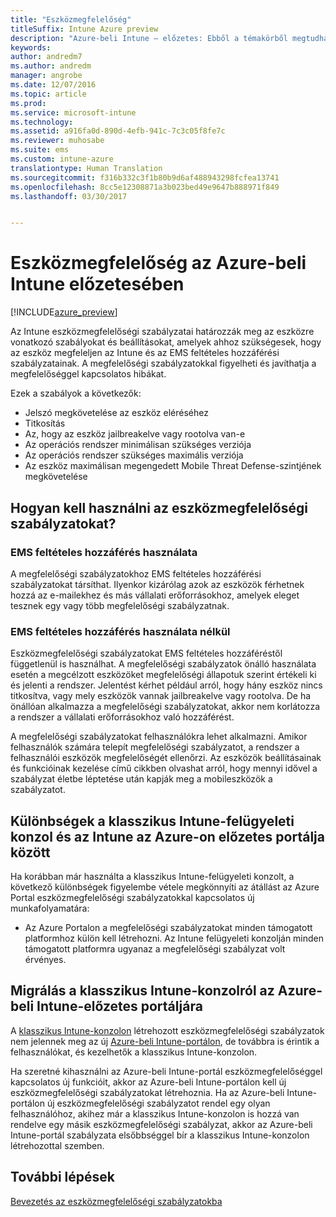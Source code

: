 ```yaml
---
title: "Eszközmegfelelőség"
titleSuffix: Intune Azure preview
description: "Azure-beli Intune – előzetes: Ebből a témakörből megtudhatja, mit jelent az eszközmegfelelőség fogalma a Microsoft Intune-ban"
keywords: 
author: andredm7
ms.author: andredm
manager: angrobe
ms.date: 12/07/2016
ms.topic: article
ms.prod: 
ms.service: microsoft-intune
ms.technology: 
ms.assetid: a916fa0d-890d-4efb-941c-7c3c05f8fe7c
ms.reviewer: muhosabe
ms.suite: ems
ms.custom: intune-azure
translationtype: Human Translation
ms.sourcegitcommit: f316b332c3f1b80b9d6af488943298fcfea13741
ms.openlocfilehash: 8cc5e12308871a3b023bed49e9647b888971f849
ms.lasthandoff: 03/30/2017


---
```


# <a name="what-is-device-compliance-in-intune-azure-preview"></a>Eszközmegfelelőség az Azure-beli Intune előzetesében

[!INCLUDE[azure_preview](../includes/azure_preview.md)]

Az Intune eszközmegfelelőségi szabályzatai határozzák meg az eszközre vonatkozó szabályokat és beállításokat, amelyek ahhoz szükségesek, hogy az eszköz megfeleljen az Intune és az EMS feltételes hozzáférési szabályzatainak. A megfelelőségi szabályzatokkal figyelheti és javíthatja a megfelelőséggel kapcsolatos hibákat. 

Ezek a szabályok a következők:

- Jelszó megkövetelése az eszköz eléréséhez
- Titkosítás
- Az, hogy az eszköz jailbreakelve vagy rootolva van-e
- Az operációs rendszer minimálisan szükséges verziója
- Az operációs rendszer szükséges maximális verziója
- Az eszköz maximálisan megengedett Mobile Threat Defense-szintjének megkövetelése

<!---##  Concepts
Following are some terms and concepts that are useful to understanding how to use compliance policies.

### Device compliance requirements
Compliance requirements are essentially rules like requiring a device PIN or encryption that you can specify as required or not required for a compliance policy.

### Actions for noncompliance

You can specify what needs to happen when a device is determined as noncompliant. This can be a sequence of actions during a specific time.
When you specify these actions, Intune will automatically initiate them in the sequence you specify. See the following example of a sequence of
actions for a device that continues to be in the noncompliant status for
a week:

-   When the device is first determined to be non-compliant, an email with noncompliant notification is sent to the user.

-   3 days after initial noncompliance state, a follow up reminder is sent to the user.

-   5 days after initial noncompliance state, a final reminder with a notification that access to company resources will be blocked on the device in 2 days if the compliance issues are not remediated is sent to the user.

-   7 days after initial noncompliance state, access to company resources is blocked. This requires that you have conditional access policy that specifies that access from noncompliant devices should    be blocked for services such as Exchange and SharePoint.

### Grace Period

This is the time between when a device is first determined as
noncompliant to when access to company resources on that device is blocked. This time allows for time that the user has to resolve
compliance issues on the device. You can also use this time to create your action sequences to send notifications to the user before their access is blocked.

Remember that you need to implement conditional access policies in addition to compliance policies in order for access to company resources to be blocked.--->

##  <a name="how-should-i-use-a-device-compliance-policy"></a>Hogyan kell használni az eszközmegfelelőségi szabályzatokat?

### <a name="using-ems-conditional-access"></a>EMS feltételes hozzáférés használata
A megfelelőségi szabályzatokhoz EMS feltételes hozzáférési szabályzatokat társíthat. Ilyenkor kizárólag azok az eszközök férhetnek hozzá az e-mailekhez és más vállalati erőforrásokhoz, amelyek eleget tesznek egy vagy több megfelelőségi szabályzatnak.

### <a name="not-using-ems-conditional-access"></a>EMS feltételes hozzáférés használata nélkül
Eszközmegfelelőségi szabályzatokat EMS feltételes hozzáféréstől függetlenül is használhat.
A megfelelőségi szabályzatok önálló használata esetén a megcélzott eszközöket megfelelőségi állapotuk szerint értékeli ki és jelenti a rendszer. Jelentést kérhet például arról, hogy hány eszköz nincs titkosítva, vagy mely eszközök vannak jailbreakelve vagy rootolva. De ha önállóan alkalmazza a megfelelőségi szabályzatokat, akkor nem korlátozza a rendszer a vállalati erőforrásokhoz való hozzáférést.

A megfelelőségi szabályzatokat felhasználókra lehet alkalmazni. Amikor felhasználók számára telepít megfelelőségi szabályzatot, a rendszer a felhasználói eszközök megfelelőségét ellenőrzi. Az eszközök beállításainak és funkcióinak kezelése című cikkben olvashat arról, hogy mennyi idővel a szabályzat életbe léptetése után kapják meg a mobileszközök a szabályzatot.

##  <a name="intune-classic-admin-console-vs-intune-azure-preview-portal"></a>Különbségek a klasszikus Intune-felügyeleti konzol és az Intune az Azure-on előzetes portálja között

Ha korábban már használta a klasszikus Intune-felügyeleti konzolt, a következő különbségek figyelembe vétele megkönnyíti az átállást az Azure Portal eszközmegfelelőségi szabályzatokkal kapcsolatos új munkafolyamatára:

-   Az Azure Portalon a megfelelőségi szabályzatokat minden támogatott platformhoz külön kell létrehozni. Az Intune felügyeleti konzolján minden támogatott platformra ugyanaz a megfelelőségi szabályzat volt érvényes.

<!--- -   In the Azure portal, you have the ability to specify actions and notifications that are intiated when a device is determined to be noncompliant. This ability does not exist in the Intune admin console.

-   In the Azure portal, you can set a grace period to allow time for the end-user to get their device back to compliance status before they completely lose the ability to get company data on their device. This is not available in the Intune admin console.--->

##  <a name="migration-from-intune-classic-console-to-intune-azure-preview-portal"></a>Migrálás a klasszikus Intune-konzolról az Azure-beli Intune-előzetes portáljára

A [klasszikus Intune-konzolon](https://manage.microsoft.com) létrehozott eszközmegfelelőségi szabályzatok nem jelennek meg az új [Azure-beli Intune-portálon](https://portal.azure.com), de továbbra is érintik a felhasználókat, és kezelhetők a klasszikus Intune-konzolon.

Ha szeretné kihasználni az Azure-beli Intune-portál eszközmegfelelőséggel kapcsolatos új funkcióit, akkor az Azure-beli Intune-portálon kell új eszközmegfelelőségi szabályzatokat létrehoznia. Ha az Azure-beli Intune-portálon új eszközmegfelelőségi szabályzatot rendel egy olyan felhasználóhoz, akihez már a klasszikus Intune-konzolon is hozzá van rendelve egy másik eszközmegfelelőségi szabályzat, akkor az Azure-beli Intune-portál szabályzata elsőbbséggel bír a klasszikus Intune-konzolon létrehozottal szemben.

##  <a name="next-steps"></a>További lépések

[Bevezetés az eszközmegfelelőségi szabályzatokba](get-started-with-device-compliance.md)


<!---### See also

Conditional access--->

